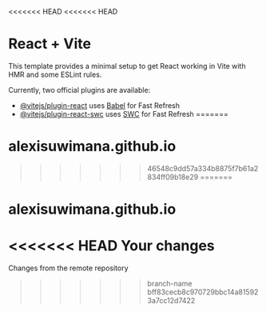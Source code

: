 <<<<<<< HEAD
<<<<<<< HEAD
# React + Vite

This template provides a minimal setup to get React working in Vite with HMR and some ESLint rules.

Currently, two official plugins are available:

- [@vitejs/plugin-react](https://github.com/vitejs/vite-plugin-react/blob/main/packages/plugin-react/README.md) uses [Babel](https://babeljs.io/) for Fast Refresh
- [@vitejs/plugin-react-swc](https://github.com/vitejs/vite-plugin-react-swc) uses [SWC](https://swc.rs/) for Fast Refresh
=======
# alexisuwimana.github.io
>>>>>>> 46548c9dd57a334b8875f7b61a2834ff09b18e29
=======
# alexisuwimana.github.io
<<<<<<< HEAD
Your changes
=======
Changes from the remote repository
>>>>>>> branch-name
>>>>>>> bff83cecb8c970729bbc14a815923a7cc12d7422
